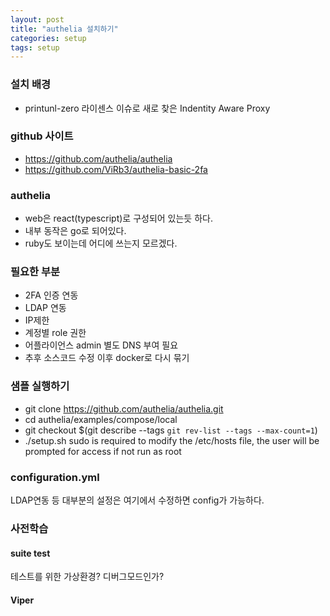 ```yaml
---
layout: post
title: "authelia 설치하기"
categories: setup
tags: setup
---
```


### 설치 배경
- printunl-zero 라이센스 이슈로 새로 찾은 Indentity Aware Proxy

### github 사이트
- https://github.com/authelia/authelia
- https://github.com/ViRb3/authelia-basic-2fa

### authelia
- web은 react(typescript)로 구성되어 있는듯 하다.
- 내부 동작은 go로 되어있다.
- ruby도 보이는데 어디에 쓰는지 모르겠다.

### 필요한 부분
- 2FA 인증 연동
- LDAP 연동
- IP제한
- 계정별 role 권한
- 어플라이언스 admin 별도 DNS 부여 필요
- 추후 소스코드 수정 이후 docker로 다시 묶기

### 샘플 실행하기
- git clone https://github.com/authelia/authelia.git
- cd authelia/examples/compose/local
- git checkout $(git describe --tags `git rev-list --tags --max-count=1`)
- ./setup.sh sudo is required to modify the /etc/hosts file, the user will be prompted for access if not run as root

### configuration.yml
LDAP연동 등 대부분의 설정은 여기에서 수정하면 config가 가능하다.

### 사전학습
####  suite test
테스트를 위한 가상환경? 디버그모드인가?

#### Viper